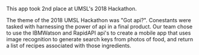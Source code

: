 This app took 2nd place at UMSL's 2018 Hackathon.

The theme of the 2018 UMSL Hackathon was "Got api?". Conestants
were tasked with harnessing the power of api in a final product.
Our team chose to use the IBMWatson and RapidAPI api's to create
a mobile app that uses image recognition to generate search keys
from photos of food, and return a list of recipes associated with
those ingredients.
